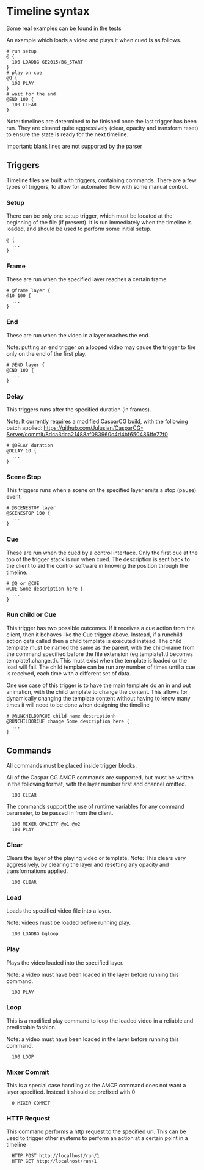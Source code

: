 # Timeline syntax
Some real examples can be found in the [tests](CViz.Test/Resources/Timelines)

An example which loads a video and plays it when cued is as follows.
```
# run setup
@ {
  100 LOADBG GE2015/BG_START
}
# play on cue
@Q {
  100 PLAY
}
# wait for the end
@END 100 {
  100 CLEAR
}
```
Note: timelines are determined to be finished once the last trigger has been run. They are cleared quite aggressively (clear, opacity and transform reset) to ensure the state is ready for the next timeline.

Important: blank lines are not supported by the parser

## Triggers
Timeline files are built with triggers, containing commands. There are a few types of triggers, to allow for automated flow with some manual control.


### Setup
There can be only one setup trigger, which must be located at the beginning of the file (if present).
It is run immediately when the timeline is loaded, and should be used to perform some initial setup.

```
@ {
  ...
}
```

### Frame
These are run when the specified layer reaches a certain frame.

```
# @frame layer {
@10 100 {
  ...
}
```

### End
These are run when the video in a layer reaches the end.

Note: putting an end trigger on a looped video may cause the trigger to fire only on the end of the first play.

```
# @END layer {
@END 100 {
  ...
}
```

### Delay
This triggers runs after the specified duration (in frames).

Note: It currently requires a modified CasparCG build, with the following patch applied: https://github.com/Julusian/CasparCG-Server/commit/8dca3dca21488af083960c4d4bf650486ffe77f0

```
# @DELAY duration
@DELAY 10 {
  ...
}
```

### Scene Stop
This triggers runs when a scene on the specified layer emits a stop (pause) event.

```
# @SCENESTOP layer
@SCENESTOP 100 {
  ...
}
```

### Cue
These are run when the cued by a control interface. Only the first cue at the top of the trigger stack is run when cued. The description is sent back to the client to aid the control software in knowing the position through the timeline.

```
# @Q or @CUE
@CUE Some description here {
  ...
}
```

### Run child or Cue
This trigger has two possible outcomes. If it receives a cue action from the client, then it behaves like the Cue trigger above. Instead, if a runchild action gets called then a child template is executed instead.
The child template must be named the same as the parent, with the child-name from the command specified before the file extension (eg template1.tl becomes template1.change.tl). This must exist when the template is loaded or the load will fail.
The child template can be run any number of times until a cue is received, each time with a different set of data.

One use case of this trigger is to have the main template do an in and out animation, with the child template to change the content. This allows for dynamically changing the template content without having to know many times it will need to be done when designing the timeline

```
# @RUNCHILDORCUE child-name descriptionh
@RUNCHILDORCUE change Some description here {
  ...
}
```

## Commands
All commands must be placed inside trigger blocks.

All of the Caspar CG AMCP commands are supported, but must be written in the following format, with the layer number first and channel omitted.
```
  100 CLEAR
```

The commands support the use of runtime variables for any command parameter, to be passed in from the client.
```
  100 MIXER OPACITY @o1 @o2
  100 PLAY
```

### Clear
Clears the layer of the playing video or template.
Note: This clears very aggressively, by clearing the layer and resetting any opacity and transformations applied.

```
  100 CLEAR
```

### Load
Loads the specified video file into a layer.

Note: videos must be loaded before running play.

```
  100 LOADBG bgloop
```

### Play
Plays the video loaded into the specified layer.

Note: a video must have been loaded in the layer before running this command.

```
  100 PLAY
```

### Loop
This is a modified play command to loop the loaded video in a reliable and predictable fashion.

Note: a video must have been loaded in the layer before running this command.

```
  100 LOOP
```

### Mixer Commit
This is a special case handling as the AMCP command does not want a layer specified. Instead it should be prefixed with 0

```
  0 MIXER COMMIT
```

### HTTP Request
This command performs a http request to the specified url. This can be used to trigger other systems to perform an action at a certain point in a timeline

```
  HTTP POST http://localhost/run/1
  HTTP GET http://localhost/run/1
```

